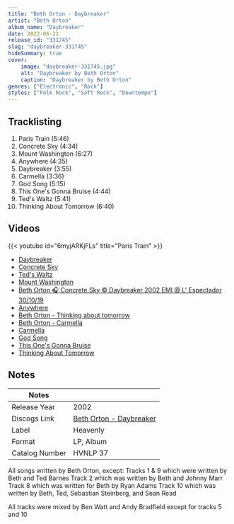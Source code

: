 ```yaml
---
title: "Beth Orton - Daybreaker"
artist: "Beth Orton"
album_name: "Daybreaker"
date: 2022-06-22
release_id: "331745"
slug: "daybreaker-331745"
hideSummary: true
cover:
    image: "daybreaker-331745.jpg"
    alt: "Daybreaker by Beth Orton"
    caption: "Daybreaker by Beth Orton"
genres: ["Electronic", "Rock"]
styles: ["Folk Rock", "Soft Rock", "Downtempo"]
---
```


## Tracklisting
1. Paris Train (5:46)
2. Concrete Sky (4:34)
3. Mount Washington (6:27)
4. Anywhere (4:35)
5. Daybreaker (3:55)
6. Carmella (3:36)
7. God Song (5:15)
8. This One's Gonna Bruise (4:44)
9. Ted's Waltz (5:41)
10. Thinking About Tomorrow (6:40)

## Videos
{{< youtube id="6myjARKjFLs" title="Paris Train" >}}
- [Daybreaker](https://www.youtube.com/watch?v=zOuS209BVEI)
- [Concrete Sky](https://www.youtube.com/watch?v=EGVgbKQldEA)
- [Ted's Waltz](https://www.youtube.com/watch?v=VyybYByaMj8)
- [Mount Washington](https://www.youtube.com/watch?v=j3149WZsPqk)
- [Beth Orton 🎧 Concrete Sky © Daybreaker 2002 EMI @ L' Espectador 30/10/19](https://www.youtube.com/watch?v=S34IHvDEG7Q)
- [Anywhere](https://www.youtube.com/watch?v=sLX6xjbCuuA)
- [Beth Orton - Thinking about tomorrow](https://www.youtube.com/watch?v=kjIwm7d_xs8)
- [Beth Orton - Carmella](https://www.youtube.com/watch?v=C2vO0wmATrs)
- [Carmella](https://www.youtube.com/watch?v=DiUHKOK6PUE)
- [God Song](https://www.youtube.com/watch?v=rIGzMZIrBqw)
- [This One's Gonna Bruise](https://www.youtube.com/watch?v=1xNbk8Hsg4E)
- [Thinking About Tomorrow](https://www.youtube.com/watch?v=Ea_9I61HehA)


## Notes

| Notes          |             |
| ---------------| ----------- |
| Release Year   | 2002 |
| Discogs Link   | [Beth Orton - Daybreaker](https://www.discogs.com/release/331745-Beth-Orton-Daybreaker) |
| Label          | Heavenly |
| Format         | LP, Album |
| Catalog Number | HVNLP 37 |

All songs written by Beth Orton, except: Tracks 1 & 9 which were written by Beth and Ted Barnes Track 2 which was written by Beth and Johnny Marr Track 8 which was written for Beth by Ryan Adams Track 10 which was written by Beth, Ted, Sebastian Steinberg, and Sean Read  All tracks were mixed by Ben Watt and Andy Bradfield except for tracks 5 and 10 

